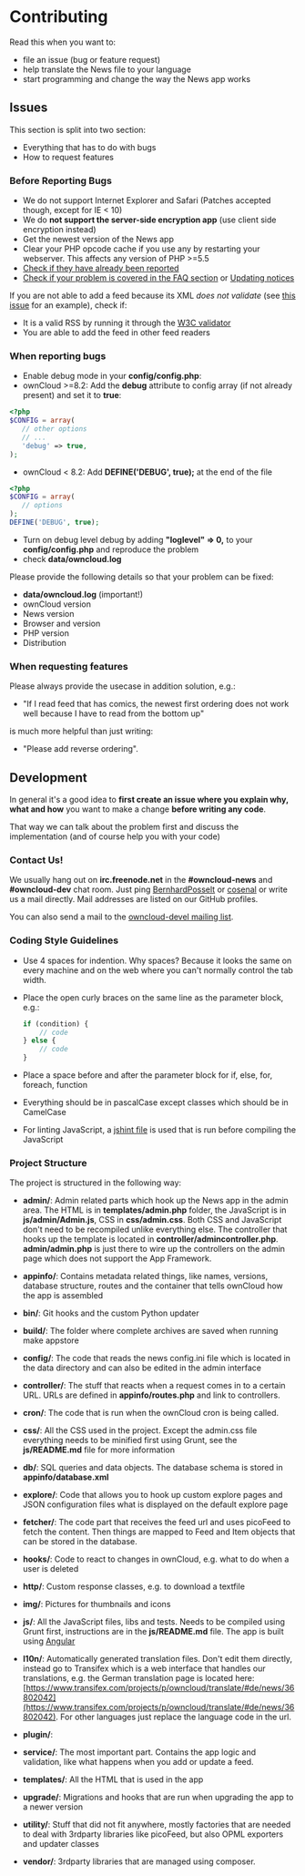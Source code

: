 # Contributing
Read this when you want to:

* file an issue (bug or feature request)
* help translate the News file to your language
* start programming and change the way the News app works

## Issues
This section is split into two section:

* Everything that has to do with bugs
* How to request features

### Before Reporting Bugs

* We do not support Internet Explorer and Safari (Patches accepted though, except for IE < 10)
* We do **not support the server-side encryption app** (use client side encryption instead)
* Get the newest version of the News app
* Clear your PHP opcode cache if you use any by restarting your webserver. This affects any version of PHP >=5.5
* [Check if they have already been reported](https://github.com/owncloud/news/issues?state=open)
* [Check if your problem is covered in the FAQ section](https://github.com/owncloud/news#faq) or [Updating notices](https://github.com/owncloud/news#updating-notices)

If you are not able to add a feed because its XML *does not validate* (see [this issue](https://github.com/owncloud/news/issues/133) for an example),
check if:

* It is a valid RSS by running it through the [W3C validator](http://validator.w3.org/feed/)
* You are able to add the feed in other feed readers


### When reporting bugs

* Enable debug mode in your **config/config.php**:
 * ownCloud >=8.2: Add the **debug** attribute to config array (if not already present) and set it to **true**:
 ```php
 <?php
 $CONFIG = array(
    // other options
    // ...
    'debug' => true,
 );
 ```
 * ownCloud < 8.2: Add **DEFINE('DEBUG', true);** at the end of the file
 ```php
 <?php
 $CONFIG = array(
    // options
 );
 DEFINE('DEBUG', true);
 ```

* Turn on debug level debug by adding **"loglevel" => 0,** to your **config/config.php** and reproduce the problem
* check **data/owncloud.log**

Please provide the following details so that your problem can be fixed:

* **data/owncloud.log** (important!)
* ownCloud version
* News version
* Browser and version
* PHP version
* Distribution

### When requesting features

Please always provide the usecase in addition solution, e.g.:

* "If I read feed that has comics, the newest first ordering does not work well because I have to read from the bottom up"

is much more helpful than just writing:

* "Please add reverse ordering".


## Development

In general it's a good idea to **first create an issue where you explain why, what and how** you want to make a change **before writing any code**.

That way we can talk about the problem first and discuss the implementation (and of course help you with your code)

### Contact Us!

We usually hang out on **irc.freenode.net** in the **#owncloud-news** and **#owncloud-dev** chat room. Just ping [BernhardPosselt](https://github.com/BernhardPosselt/) or [cosenal](https://github.com/cosenal) or write us a mail directly. Mail addresses are listed on our GitHub profiles.

You can also send a mail to the [owncloud-devel mailing list](https://mailman.owncloud.org/mailman/listinfo/devel).

### Coding Style Guidelines

* Use 4 spaces for indention. Why spaces? Because it looks the same on every machine and on the web where you can't normally control the tab width.
* Place the open curly braces on the same line as the parameter block, e.g.:
  ```php
  if (condition) {
      // code
  } else {
      // code
  }
  ```

* Place a space before and after the parameter block for if, else, for, foreach, function
* Everything should be in pascalCase except classes which should be in CamelCase
* For linting JavaScript, a [jshint file](https://github.com/owncloud/news/blob/master/js/.jshintrc) is used that is run before compiling the JavaScript

### Project Structure
The project is structured in the following way:

* **admin/**: Admin related parts which hook up the News app in the admin area. The HTML is in **templates/admin.php** folder, the JavaScript is in **js/admin/Admin.js**, CSS in **css/admin.css**. Both CSS and JavaScript don't need to be recompiled unlike everything else. The controller that hooks up the template is located in **controller/admincontroller.php**. **admin/admin.php** is just there to wire up the controllers on the admin page which does not support the App Framework.

* **appinfo/**: Contains metadata related things, like names, versions, database structure, routes and the container that tells ownCloud how the app is assembled

* **bin/**: Git hooks and the custom Python updater

* **build/**: The folder where complete archives are saved when running make appstore

* **config/**: The code that reads the news config.ini file which is located in the data directory and can also be edited in the admin interface

* **controller/**: The stuff that reacts when a request comes in to a certain URL. URLs are defined in **appinfo/routes.php** and link to controllers.

* **cron/**: The code that is run when the ownCloud cron is being called.

* **css/**: All the CSS used in the project. Except the admin.css file everything needs to be minified first using Grunt, see the **js/README.md** file for more information

* **db/**: SQL queries and data objects. The database schema is stored in **appinfo/database.xml**

* **explore/**: Code that allows you to hook up custom explore pages and JSON configuration files what is displayed on the default explore page

* **fetcher/**: The code part that receives the feed url and uses picoFeed to fetch the content. Then things are mapped to Feed and Item objects that can be stored in the database.

* **hooks/**: Code to react to changes in ownCloud, e.g. what to do when a user is deleted

* **http/**: Custom response classes, e.g. to download a textfile

* **img/**: Pictures for thumbnails and icons

* **js/**: All the JavaScript files, libs and tests. Needs to be compiled using Grunt first, instructions are in the **js/README.md** file. The app is built using [Angular](https://angularjs.org/)

* **l10n/**: Automatically generated translation files. Don't edit them directly, instead go to Transifex which is a web interface that handles our translations, e.g. the German translation page is located here: [https://www.transifex.com/projects/p/owncloud/translate/#de/news/36802042](https://www.transifex.com/projects/p/owncloud/translate/#de/news/36802042). For other languages just replace the language code in the url.

* **plugin/**:

* **service/**: The most important part. Contains the app logic and validation, like what happens when you add or update a feed.

* **templates/**: All the HTML that is used in the app

* **upgrade/**: Migrations and hooks that are run when upgrading the app to a newer version

* **utility/**: Stuff that did not fit anywhere, mostly factories that are needed to deal with 3rdparty libraries like picoFeed, but also OPML exporters and updater classes

* **vendor/**: 3rdparty libraries that are managed using composer.
